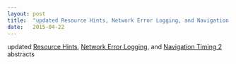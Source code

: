 ```yaml
---
layout: post
title:  "updated Resource Hints, Network Error Logging, and Navigation Timing 2 abstracts"
date:   2015-04-22
---
```


updated [Resource Hints](/spec/resource-hints), [Network Error Logging](/spec/network-error-logging), and [Navigation Timing 2](/spec/navigation-timing-2) abstracts

